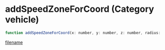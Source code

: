 # addSpeedZoneForCoord (Category vehicle)

```js
function addSpeedZoneForCoord(x: number, y: number, z: number, radius: number, speed: number, p5: boolean): int
```

[filename](addSpeedZoneForCoord_m.md ':include')
